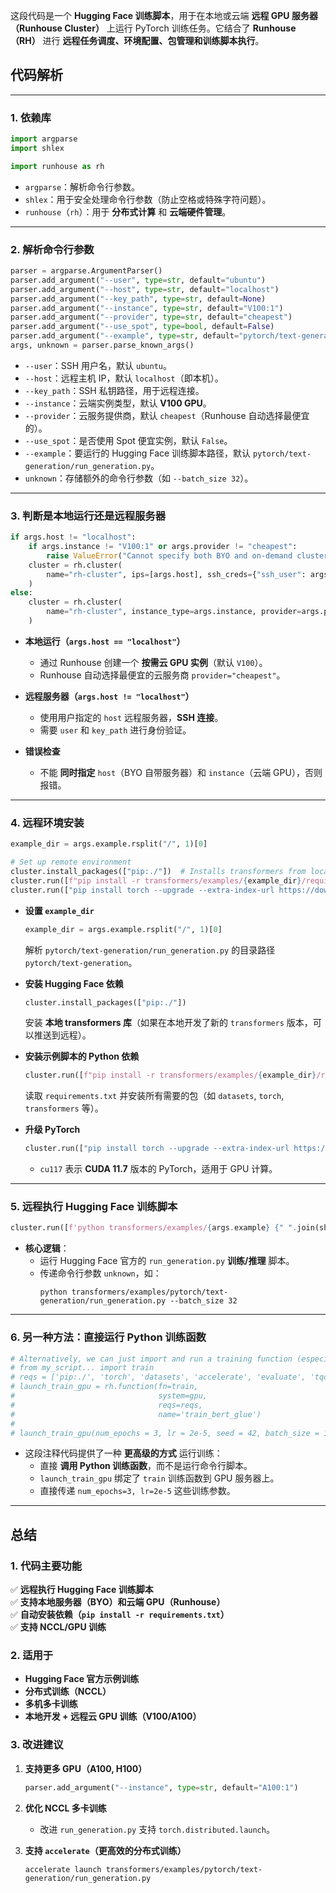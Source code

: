 这段代码是一个 **Hugging Face 训练脚本**，用于在本地或云端 **远程 GPU 服务器（Runhouse Cluster）** 上运行 PyTorch 训练任务。它结合了 **Runhouse（RH）** 进行 **远程任务调度、环境配置、包管理和训练脚本执行**。

## **代码解析**
---
### **1. 依赖库**
```python
import argparse
import shlex

import runhouse as rh
```
- `argparse`：解析命令行参数。
- `shlex`：用于安全处理命令行参数（防止空格或特殊字符问题）。
- `runhouse`（`rh`）：用于 **分布式计算** 和 **云端硬件管理**。

---

### **2. 解析命令行参数**
```python
parser = argparse.ArgumentParser()
parser.add_argument("--user", type=str, default="ubuntu")
parser.add_argument("--host", type=str, default="localhost")
parser.add_argument("--key_path", type=str, default=None)
parser.add_argument("--instance", type=str, default="V100:1")
parser.add_argument("--provider", type=str, default="cheapest")
parser.add_argument("--use_spot", type=bool, default=False)
parser.add_argument("--example", type=str, default="pytorch/text-generation/run_generation.py")
args, unknown = parser.parse_known_args()
```
- `--user`：SSH 用户名，默认 `ubuntu`。
- `--host`：远程主机 IP，默认 `localhost`（即本机）。
- `--key_path`：SSH 私钥路径，用于远程连接。
- `--instance`：云端实例类型，默认 **V100 GPU**。
- `--provider`：云服务提供商，默认 `cheapest`（Runhouse 自动选择最便宜的）。
- `--use_spot`：是否使用 Spot 便宜实例，默认 `False`。
- `--example`：要运行的 Hugging Face 训练脚本路径，默认 `pytorch/text-generation/run_generation.py`。
- `unknown`：存储额外的命令行参数（如 `--batch_size 32`）。

---

### **3. 判断是本地运行还是远程服务器**
```python
if args.host != "localhost":
    if args.instance != "V100:1" or args.provider != "cheapest":
        raise ValueError("Cannot specify both BYO and on-demand cluster args")
    cluster = rh.cluster(
        name="rh-cluster", ips=[args.host], ssh_creds={"ssh_user": args.user, "ssh_private_key": args.key_path}
    )
else:
    cluster = rh.cluster(
        name="rh-cluster", instance_type=args.instance, provider=args.provider, use_spot=args.use_spot
    )
```
- **本地运行（`args.host == "localhost"`）**
  - 通过 Runhouse 创建一个 **按需云 GPU 实例**（默认 `V100`）。
  - Runhouse 自动选择最便宜的云服务商 `provider="cheapest"`。

- **远程服务器（`args.host != "localhost"`）**
  - 使用用户指定的 `host` 远程服务器，**SSH 连接**。
  - 需要 `user` 和 `key_path` 进行身份验证。

- **错误检查**
  - 不能 **同时指定** `host`（BYO 自带服务器）和 `instance`（云端 GPU），否则报错。

---

### **4. 远程环境安装**
```python
example_dir = args.example.rsplit("/", 1)[0]

# Set up remote environment
cluster.install_packages(["pip:./"])  # Installs transformers from local source
cluster.run([f"pip install -r transformers/examples/{example_dir}/requirements.txt"])
cluster.run(["pip install torch --upgrade --extra-index-url https://download.pytorch.org/whl/cu117"])
```
- **设置 `example_dir`**
  ```python
  example_dir = args.example.rsplit("/", 1)[0]
  ```
  解析 `pytorch/text-generation/run_generation.py` 的目录路径 `pytorch/text-generation`。

- **安装 Hugging Face 依赖**
  ```python
  cluster.install_packages(["pip:./"])
  ```
  安装 **本地 transformers 库**（如果在本地开发了新的 `transformers` 版本，可以推送到远程）。

- **安装示例脚本的 Python 依赖**
  ```python
  cluster.run([f"pip install -r transformers/examples/{example_dir}/requirements.txt"])
  ```
  读取 `requirements.txt` 并安装所有需要的包（如 `datasets`, `torch`, `transformers` 等）。

- **升级 PyTorch**
  ```python
  cluster.run(["pip install torch --upgrade --extra-index-url https://download.pytorch.org/whl/cu117"])
  ```
  - `cu117` 表示 **CUDA 11.7** 版本的 PyTorch，适用于 GPU 计算。

---

### **5. 远程执行 Hugging Face 训练脚本**
```python
cluster.run([f'python transformers/examples/{args.example} {" ".join(shlex.quote(arg) for arg in unknown)}'])
```
- **核心逻辑**：
  - 运行 Hugging Face 官方的 `run_generation.py` **训练/推理** 脚本。
  - 传递命令行参数 `unknown`，如：
    ```shell
    python transformers/examples/pytorch/text-generation/run_generation.py --batch_size 32
    ```

---

### **6. 另一种方法：直接运行 Python 训练函数**
```python
# Alternatively, we can just import and run a training function (especially if there's no wrapper CLI):
# from my_script... import train
# reqs = ['pip:./', 'torch', 'datasets', 'accelerate', 'evaluate', 'tqdm', 'scipy', 'scikit-learn', 'tensorboard']
# launch_train_gpu = rh.function(fn=train,
#                                system=gpu,
#                                reqs=reqs,
#                                name='train_bert_glue')
#
# launch_train_gpu(num_epochs = 3, lr = 2e-5, seed = 42, batch_size = 16, stream_logs=True)
```
- 这段注释代码提供了一种 **更高级的方式** 运行训练：
  - 直接 **调用 Python 训练函数**，而不是运行命令行脚本。
  - `launch_train_gpu` 绑定了 `train` 训练函数到 GPU 服务器上。
  - 直接传递 `num_epochs=3, lr=2e-5` 这些训练参数。

---

## **总结**
### **1. 代码主要功能**
✅ **远程执行 Hugging Face 训练脚本**  
✅ **支持本地服务器（BYO）和云端 GPU（Runhouse）**  
✅ **自动安装依赖（`pip install -r requirements.txt`）**  
✅ **支持 NCCL/GPU 训练**

### **2. 适用于**
- **Hugging Face 官方示例训练**
- **分布式训练（NCCL）**
- **多机多卡训练**
- **本地开发 + 远程云 GPU 训练（V100/A100）**

### **3. 改进建议**
1. **支持更多 GPU（A100, H100）**
   ```python
   parser.add_argument("--instance", type=str, default="A100:1")
   ```
2. **优化 NCCL 多卡训练**
   - 改进 `run_generation.py` 支持 `torch.distributed.launch`。

3. **支持 `accelerate`（更高效的分布式训练）**
   ```shell
   accelerate launch transformers/examples/pytorch/text-generation/run_generation.py
   ```